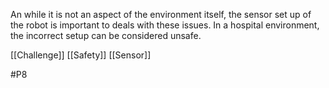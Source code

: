 An while it is not an aspect of the environment itself, the sensor set up of the robot is important to deals with these issues. In a hospital environment, the incorrect setup can be considered unsafe.

[[Challenge]]
[[Safety]]
[[Sensor]]

#P8 